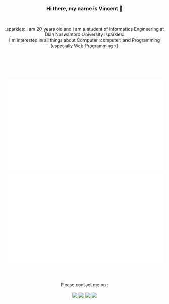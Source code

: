 <br>

<h3 align="center">Hi there, my name is Vincent 👋</h3>
<br>
<p align="center">
  :sparkles: I am 20 years old and I am a student of Informatics Engineering at Dian Nuswantoro University :sparkles:
  <br>
  I'm interested in all things about Computer :computer: and Programming (especially Web Programming ⚡)
</p>
  
<br>

## ##
<br>
<p align="center">
  <img src="https://raw.githubusercontent.com/vincentmoel/github-stats-transparent/output/generated/overview.svg" />
  <img src="https://raw.githubusercontent.com/vincentmoel/github-stats-transparent/output/generated/languages.svg" />
</p>

## ##


<br>

<div align="center">
  <div align="center">
    Please contact me on :
  </div>
  
  <br>
  
  <a href="https://www.linkedin.com/in/vincentmoeljopranoto/" >
    <img src="https://img.icons8.com/color/48/000000/linkedin.png"/>
  </a>

  <a href="https://www.instagram.com/vincent.moel/">
    <img src="https://img.icons8.com/fluency/48/000000/instagram-new.png" />
  </a>

  <a href="mailto:vincentmoeljopranoto@gmail.com">
    <img src="https://img.icons8.com/color/48/000000/gmail-new.png" />
  </a>
  
  <a href="https://wa.me/6285163121059">
    <img src="https://img.icons8.com/color/48/000000/whatsapp--v1.png"/>
  </a>
</div>
